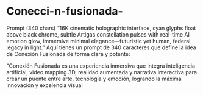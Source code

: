# Conecci-n-fusionada-
Prompt (340 chars) “16K cinematic holographic interface, cyan glyphs float above black chrome, subtle Artigas constellation pulses with real-time AI emotion glow, immersive minimal elegance—futuristic yet human, federal legacy in light.” 
Aquí tienes un prompt de 340 caracteres que define la idea de Conexión Fusionada de forma clara y potente:

"Conexión Fusionada es una experiencia inmersiva que integra inteligencia artificial, video mapping 3D, realidad aumentada y narrativa interactiva para crear un puente entre arte, tecnología y emoción, logrando la máxima innovación y excelencia visual

